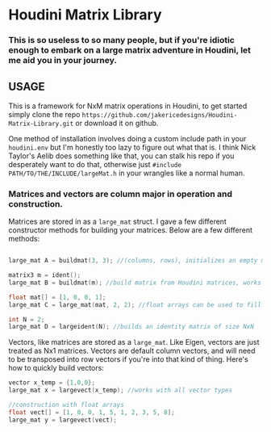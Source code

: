 # Houdini Matrix Library
### This is so useless to so many people, but if you're idiotic enough to embark on a large matrix adventure in Houdini, let me aid you in your journey.



## USAGE

This is a framework for NxM matrix operations in Houdini, to get started simply clone the repo `https://github.com/jakericedesigns/Houdini-Matrix-Library.git` or download it on github. 

One method of installation involves doing a custom include path in your `houdini.env` but I'm honestly too lazy to figure out what that is. I think Nick Taylor's Aelib does something like that, you can stalk his repo if you desperately want to do that, otherwise just `#include PATH/TO/THE/INCLUDE/largeMat.h` in your wrangles like a normal human.

### Matrices and vectors are column major in operation and construction.

Matrices are stored in as a `large_mat` struct. I gave a few different constructor methods for building your matrices. Below are a few different methods:

```c

large_mat A = buildmat(3, 3); //(columns, rows), initializes an empty matrix

matrix3 m = ident();
large_mat B = buildmat(m); //build matrix from Houdini matrices, works with all types of matrices, 4x4 and below.

float mat[] = [1, 0, 0, 1];
large_mat C = large_mat(mat, 2, 2); //float arrays can be used to fill the large_mat by just setting the struct members

int N = 2;
large_mat D = largeident(N); //builds an identity matrix of size NxN

```

Vectors, like matrices are stored as a `large_mat`. Like Eigen, vectors are just treated as Nx1 matrices. Vectors are default column vectors, and will need to be transposed into row vectors if you're into that kind of thing. 
Here's how to quickly build vectors:

```c
vector x_temp = {1,0,0};
large_mat x = largevect(x_temp); //works with all vector types

//construction with float arrays
float vect[] = [1, 0, 0, 1, 5, 1, 2, 3, 5, 8];
large_mat y = largevect(vect);
```




